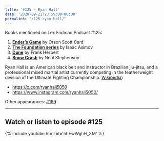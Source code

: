 ```yaml
---
title: '#125 – Ryan Hall'
date: '2020-09-21T23:59:00+00:00'
permalink: "/125-ryan-hall/"
---
```


Books mentioned on Lex Fridman Podcast #125:

1. <b><a href="https://amzn.to/3isJU3J" target="_blank" rel="sponsored noopener noreferrer">Ender’s Game</a></b> by Orson Scott Card
2. <b><a href="https://amzn.to/3Fgjtao" target="_blank" rel="sponsored noopener noreferrer">The Foundation series</a></b> by Isaac Asimov
3. <b><a href="https://amzn.to/3inGtvh" target="_blank" rel="sponsored noopener noreferrer">Dune</a></b> by Frank Herbert
4. <b><a href="https://amzn.to/3gOfwR8" target="_blank" rel="sponsored noopener noreferrer">Snow Crash</a></b> by Neal Stephenson

<!--more-->

Ryan Hall is an American black belt and instructor in Brazilian jiu-jitsu, and a professional mixed martial artist currently competing in the featherweight division of the Ultimate Fighting Championship. <a href="https://en.wikipedia.org/wiki/Ryan_Hall_(fighter" target="_blank">Wikipedia</a>)

- <a href="https://x.com/ryanhall5050" target="_blank">https://x.com/ryanhall5050</a>
- <a href="https://www.instagram.com/ryanhall5050/" target="_blank">https://www.instagram.com/ryanhall5050/</a>

Other appearances: [\#169](/169-ryan-hall/)

- - - - - -

## Watch or listen to episode #125

{% include youtube.html id='hhEwWghH_XM' %}
